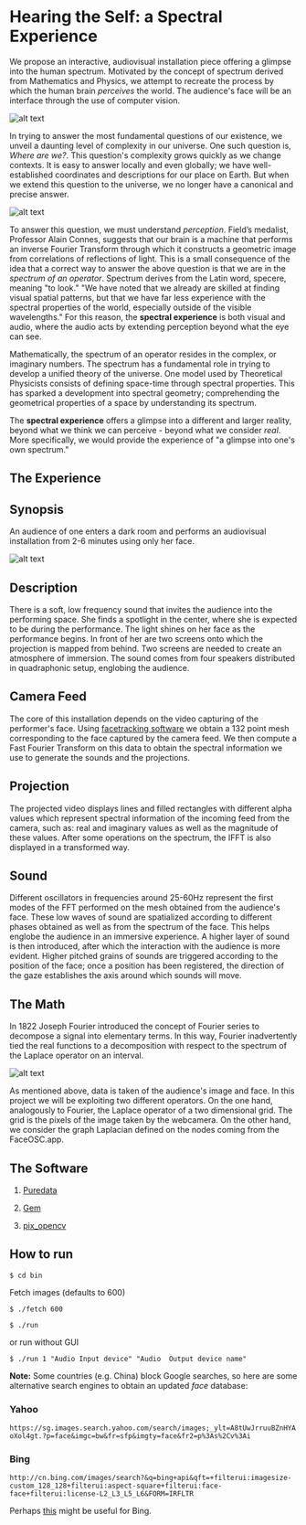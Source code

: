 # Hearing the Self: a Spectral Experience

We propose an interactive, audiovisual installation piece offering a glimpse into the human spectrum. Motivated by the concept of spectrum derived from Mathematics and Physics, we attempt to recreate the process by which the human brain *perceives* the world. The audience's face will be an interface through the use of computer vision.

![alt text](https://raw.githubusercontent.com/fdch/specexp/master/media/vid-269.jpeg)

In trying to answer the most fundamental questions of our existence, we unveil a daunting level of complexity in our universe. One such question is, *Where are we?*. This question's complexity grows quickly as we change contexts. It is easy to answer locally and even globally; we have well-established coordinates and descriptions for our place on Earth. But when we extend this question to the universe, we no longer have a canonical and precise answer. 

![alt text](https://raw.githubusercontent.com/fdch/specexp/master/media/vid-071.jpeg)

To answer this question, we must understand *perception*. Field’s medalist, Professor Alain Connes, suggests that our brain is a machine that performs an inverse Fourier Transform through which it constructs a geometric image from correlations of reflections of light. This is a small consequence of the idea that a correct way to answer the above question is that we are in the *spectrum of an operator*. Spectrum derives from the Latin word, specere, meaning "to look." "We have noted that we already are skilled at finding visual spatial patterns, but that we have far less experience with the spectral properties of the world, especially outside of the visible wavelengths." For this reason, the **spectral experience** is both visual and audio, where the audio acts by extending perception beyond what the eye can see.

Mathematically, the spectrum of an operator resides in the complex, or imaginary numbers. The spectrum has a fundamental role in trying to develop a unified theory of the universe. One model used by Theoretical Physicists consists of defining space-time through spectral properties. This has sparked a development into spectral geometry; comprehending the geometrical properties of a space by understanding its spectrum.

The **spectral experience** offers a glimpse into a different and larger reality, beyond what we think we can perceive - beyond what we consider *real*. More specifically, we would provide the experience of "a glimpse into one's own spectrum."

## The Experience

## Synopsis

An audience of one enters a dark room and performs an audiovisual installation from 2-6 minutes using only her face.

![alt text](https://raw.githubusercontent.com/fdch/specexp/master/media/vid-253.jpeg)

## Description
There is a soft, low frequency sound that invites the audience into the performing space. She finds a spotlight in the center, where she is expected to be during the performance. The light shines on her face as the performance begins. In front of her are two screens onto which the projection is mapped from behind. Two screens are needed to create an atmosphere of immersion. The sound comes from four speakers distributed in quadraphonic setup, englobing the audience. 

## Camera Feed
The core of this installation  depends on the video capturing of the performer's face. Using [facetracking software](https://github.com/kylemcdonald/FaceTracker) we obtain a 132 point mesh corresponding to the face captured by the camera feed. We then compute a Fast Fourier Transform on this data to obtain the spectral information we use to generate the sounds and the projections.

## Projection
The projected video displays lines and filled rectangles with different alpha values which represent spectral information of the incoming feed from the camera, such as: real and imaginary values as well as the magnitude of these values. After some operations on the spectrum, the IFFT is also displayed in a transformed way.

## Sound
Different oscillators in frequencies around 25-60Hz represent the first modes of the FFT performed on the mesh obtained from the audience's face. These low waves of sound are spatialized according to different phases obtained as well as from the spectrum of the face. This helps englobe the audience in an immersive experience. A higher layer of sound is then introduced, after which the interaction with the audience is more evident. Higher pitched grains of sounds are triggered according to the position of the face; once a position has been registered, the direction of the gaze establishes the axis around which sounds will move.

## The Math

In 1822 Joseph Fourier introduced the concept of Fourier series to decompose a signal into elementary terms. In this way, Fourier inadvertently tied the real functions to a decomposition with respect to the spectrum of the Laplace operator on an interval.

![alt text](https://raw.githubusercontent.com/fdch/specexp/master/media/vid-180.jpeg)

As mentioned above, data is taken of the audience's image and face. In this project we will be exploiting two different operators. On the one hand, analogously to Fourier, the Laplace operator of a two dimensional grid. The grid is the pixels of the image taken by the webcamera. On the other hand, we consider the graph Laplacian defined on the nodes coming from the FaceOSC.app.

## The Software

1. [Puredata](http://msp.ucsd.edu)

2. [Gem](https://github.com/umlaeute/Gem)

3. [pix_opencv](https://github.com/avilleret/pix_opencv)

## How to run

`
$ cd bin
`

Fetch images (defaults to 600)

`
$ ./fetch 600
`

`
$ ./run
`

or run without GUI

`
$ ./run 1 "Audio Input device" "Audio  Output device name"
`

**Note:** Some countries (e.g. China) block Google searches, so here are some alternative search engines to obtain an updated *face* database:

### Yahoo
`
https://sg.images.search.yahoo.com/search/images;_ylt=A8tUwJrruuBZnHYAoXol4gt.?p=face&imgc=bw&fr=sfp&imgty=face&fr2=p%3As%2Cv%3Ai
`

### Bing

`
http://cn.bing.com/images/search?&q=bing+api&qft=+filterui:imagesize-custom_128_128+filterui:aspect-square+filterui:face-face+filterui:license-L2_L3_L5_L6&FORM=IRFLTR
`

Perhaps [this](https://www.gorkahernandez.com/blog/image-search-abstraction-layer-node-js/) might be useful for Bing.
